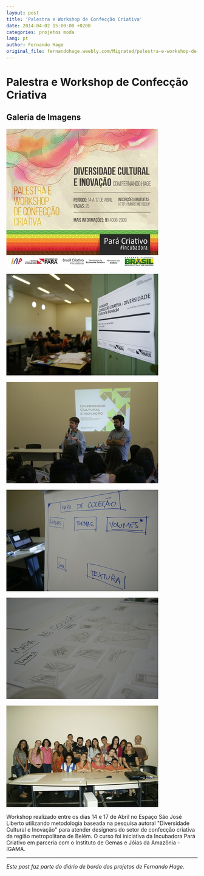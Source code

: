 ```yaml
---
layout: post
title: 'Palestra e Workshop de Confecção Criativa'
date: 2014-04-02 15:00:00 +0200
categories: projetos moda
lang: pt
author: Fernando Hage
original_file: fernandohage.weebly.com/Migrated/palestra-e-workshop-de-confeccao-criativa.html
---
```


# Palestra e Workshop de Confecção Criativa

## Galeria de Imagens

![Palestra e Workshop de Confecção Criativa](/assets/images/palestra-e-workshop-de-confeccao-criativa-01.jpg)

![Palestra e Workshop de Confecção Criativa](/assets/images/palestra-e-workshop-de-confeccao-criativa-02.jpg)

![Palestra e Workshop de Confecção Criativa](/assets/images/palestra-e-workshop-de-confeccao-criativa-03.jpg)

![Palestra e Workshop de Confecção Criativa](/assets/images/palestra-e-workshop-de-confeccao-criativa-04.jpg)

![Palestra e Workshop de Confecção Criativa](/assets/images/palestra-e-workshop-de-confeccao-criativa-05.jpg)

![Palestra e Workshop de Confecção Criativa](/assets/images/palestra-e-workshop-de-confeccao-criativa-06.jpg)

Workshop realizado entre os dias 14 e 17 de Abril no Espaço São José Liberto utilizando metodologia baseada na pesquisa autoral "Diversidade Cultural e Inovação" para atender designers do setor de confecção criativa da região metropolitana de Belém. O curso foi iniciativa da Incubadora Pará Criativo em parceria com o Instituto de Gemas e Jóias da Amazônia - IGAMA.

---

*Este post faz parte do diário de bordo dos projetos de Fernando Hage.*
